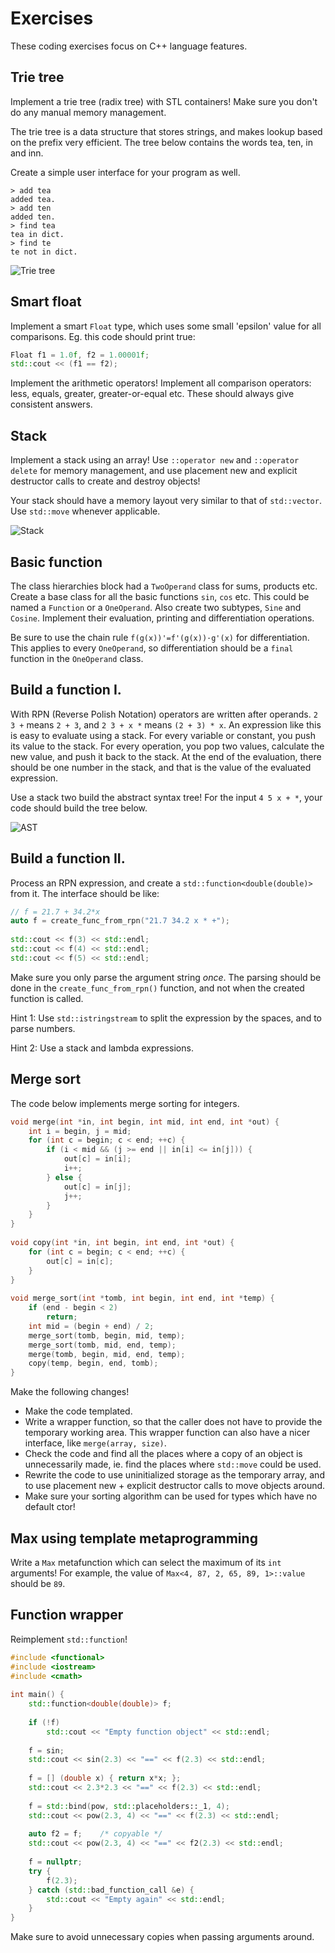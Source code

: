 # Exercises

These coding exercises focus on C++ language features.

## Trie tree

Implement a trie tree (radix tree) with STL containers!
Make sure you don't do any manual memory management.

The trie tree is a data structure that stores strings,
and makes lookup based on the prefix very efficient.
The tree below contains the words tea, ten, in and inn.

Create a simple user interface for your program as well.

```
> add tea
added tea.
> add ten
added ten.
> find tea
tea in dict.
> find te
te not in dict.
```

![Trie tree](asset/trie.svg)

## Smart float

Implement a smart `Float` type, which uses some small
'epsilon' value for all comparisons. Eg. this code
should print true:

```c++
Float f1 = 1.0f, f2 = 1.00001f;
std::cout << (f1 == f2);
```

Implement the arithmetic operators! Implement all comparison
operators: less, equals, greater, greater-or-equal etc. These
should always give consistent answers.

## Stack

Implement a stack using an array! Use `::operator new`
and `::operator delete` for memory management, and use
placement new and explicit destructor calls to create
and destroy objects!

Your stack should have a memory layout very similar to
that of `std::vector`. Use `std::move` whenever applicable.

![Stack](asset/4-vector.svg)




## Basic function

The class hierarchies block had a `TwoOperand` class for
sums, products etc. Create a base class for all the
basic functions `sin`, `cos` etc. This could be named
a `Function` or a `OneOperand`. Also create two subtypes,
`Sine` and `Cosine`. Implement their evaluation, printing
and differentiation operations.

Be sure to use the chain rule `f(g(x))'=f'(g(x))·g'(x)` for
differentiation. This applies to every `OneOperand`, so
differentiation should be a `final` function in the
`OneOperand` class.

## Build a function I.

With RPN (Reverse Polish Notation) operators are written after
operands. `2 3 +` means `2 + 3`, and `2 3 + x *` means
`(2 + 3) * x`. An expression like this is easy to evaluate using
a stack. For every variable or constant, you push its value to
the stack. For every operation, you pop two values, calculate
the new value, and push it back to the stack. At the end of the
evaluation, there should be one number in the stack, and that is
the value of the evaluated expression.

Use a stack two build the abstract syntax tree! For the input
`4 5 x + *`, your code should build the tree below.

![AST](asset/2b-expr.svg)

## Build a function II.

Process an RPN expression, and create a `std::function<double(double)>`
from it. The interface should be like:

```c++
// f = 21.7 + 34.2*x
auto f = create_func_from_rpn("21.7 34.2 x * +");     
 
std::cout << f(3) << std::endl;
std::cout << f(4) << std::endl;
std::cout << f(5) << std::endl;
```

Make sure you only parse the argument string *once*. The parsing
should be done in the `create_func_from_rpn()` function, and not
when the created function is called.

Hint 1: Use `std::istringstream` to split the expression by
the spaces, and to parse numbers.

Hint 2: Use a stack and lambda expressions.


## Merge sort

The code below implements merge sorting for integers.

```c++
void merge(int *in, int begin, int mid, int end, int *out) {
    int i = begin, j = mid;
    for (int c = begin; c < end; ++c) {
        if (i < mid && (j >= end || in[i] <= in[j])) {
            out[c] = in[i];
            i++;
        } else {
            out[c] = in[j];
            j++;
        }
    }
}
 
void copy(int *in, int begin, int end, int *out) {
    for (int c = begin; c < end; ++c) {
        out[c] = in[c];
    }
}
 
void merge_sort(int *tomb, int begin, int end, int *temp) {
    if (end - begin < 2)
        return;
    int mid = (begin + end) / 2;
    merge_sort(tomb, begin, mid, temp);
    merge_sort(tomb, mid, end, temp);
    merge(tomb, begin, mid, end, temp);
    copy(temp, begin, end, tomb);
}
```

Make the following changes!

- Make the code templated.
- Write a wrapper function, so that the caller does not have to
provide the temporary working area. This wrapper function can
also have a nicer interface, like `merge(array, size)`.
- Check the code and find all the places where a copy of an object
is unnecessarily made, ie. find the places where `std::move` could
be used.
- Rewrite the code to use uninitialized storage as the temporary
array, and to use placement new + explicit destructor calls to
move objects around.
- Make sure your sorting algorithm can be used for types which
have no default ctor!


## Max using template metaprogramming

Write a `Max` metafunction which can select the maximum of its
`int` arguments! For example, the value of `Max<4, 87, 2, 65, 89, 1>::value`
should be `89`.

## Function wrapper

Reimplement `std::function`!

```c++
#include <functional>
#include <iostream>
#include <cmath>
 
int main() {
    std::function<double(double)> f;
    
    if (!f)
        std::cout << "Empty function object" << std::endl;
    
    f = sin;
    std::cout << sin(2.3) << "==" << f(2.3) << std::endl;
    
    f = [] (double x) { return x*x; };
    std::cout << 2.3*2.3 << "==" << f(2.3) << std::endl;
    
    f = std::bind(pow, std::placeholders::_1, 4);
    std::cout << pow(2.3, 4) << "==" << f(2.3) << std::endl;
 
    auto f2 = f;    /* copyable */
    std::cout << pow(2.3, 4) << "==" << f2(2.3) << std::endl;
    
    f = nullptr;
    try {
        f(2.3);
    } catch (std::bad_function_call &e) {
        std::cout << "Empty again" << std::endl;
    }
}
```

Make sure to avoid unnecessary copies when passing arguments
around.
